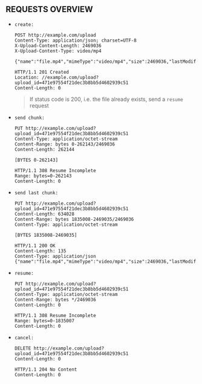 #

## REQUESTS OVERVIEW

- `create:`

  ```http
  POST http://example.com/upload
  Content-Type: application/json; charset=UTF-8
  X-Upload-Content-Length: 2469036
  X-Upload-Content-Type: video/mp4

  {"name":"file.mp4","mimeType":"video/mp4","size":2469036,"lastModified":1497077951924}
  ```

  ```http
  HTTP/1.1 201 Created
  Location: //example.com/upload?upload_id=471e97554f21dec3b8bb5d4602939c51
  Content-Length: 0
  ```

  > If status code is 200, i.e. the file already exists, send a `resume` request

- `send chunk:`

  ```http
  PUT http://example.com/upload?upload_id=471e97554f21dec3b8bb5d4602939c51
  Content-Type: application/octet-stream
  Content-Range: bytes 0-262143/2469036
  Content-Length: 262144

  [BYTES 0-262143]
  ```

  ```http
  HTTP/1.1 308 Resume Incomplete
  Range: bytes=0-262143
  Content-Length: 0
  ```

- `send last chunk:`

  ```http
  PUT http://example.com/upload?upload_id=471e97554f21dec3b8bb5d4602939c51
  Content-Length: 634028
  Content-Range: bytes 1835008-2469035/2469036
  Content-Type: application/octet-stream

  [BYTES 1835008-2469035]
  ```

  ```http
  HTTP/1.1 200 OK
  Content-Length: 135
  Content-Type: application/json
  {"name":"file.mp4","mimeType":"video/mp4","size":2469036,"lastModified":1497077951924}
  ```

- `resume:`

  ```http
  PUT http://example.com/upload?upload_id=471e97554f21dec3b8bb5d4602939c51
  Content-Type: application/octet-stream
  Content-Range: bytes */2469036
  Content-Length: 0
  ```

  ```http
  HTTP/1.1 308 Resume Incomplete
  Range: bytes=0-1835007
  Content-Length: 0
  ```

- `cancel:`

  ```http
  DELETE http://example.com/upload?upload_id=471e97554f21dec3b8bb5d4602939c51
  Content-Length: 0
  ```

  ```http
  HTTP/1.1 204 No Content
  Content-Length: 0
  ```
